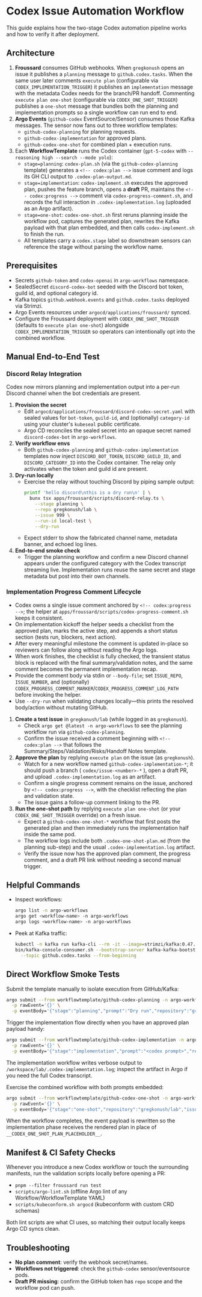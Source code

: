 # Codex Issue Automation Workflow

This guide explains how the two-stage Codex automation pipeline works and how to verify it after deployment.

## Architecture

1. **Froussard** consumes GitHub webhooks. When `gregkonush` opens an issue it publishes a `planning` message to `github.codex.tasks`. When the same user later comments `execute plan` (configurable via `CODEX_IMPLEMENTATION_TRIGGER`) it publishes an `implementation` message with the metadata Codex needs for the branch/PR handoff. Commenting `execute plan one-shot` (configurable via `CODEX_ONE_SHOT_TRIGGER`) publishes a `one-shot` message that bundles both the planning and implementation prompts so a single workflow can run end to end.
2. **Argo Events** (`github-codex` EventSource/Sensor) consumes those Kafka messages. The sensor now fans out to three workflow templates:
   - `github-codex-planning` for planning requests.
   - `github-codex-implementation` for approved plans.
   - `github-codex-one-shot` for combined plan + execution runs.
3. Each **WorkflowTemplate** runs the Codex container (`gpt-5-codex` with `--reasoning high --search --mode yolo`):
   - `stage=planning`: `codex-plan.sh` (via the `github-codex-planning` template) generates a `<!-- codex:plan -->` issue comment and logs its GH CLI output to `.codex-plan-output.md`.
   - `stage=implementation`: `codex-implement.sh` executes the approved plan, pushes the feature branch, opens a **draft** PR, maintains the `<!-- codex:progress -->` comment via `codex-progress-comment.sh`, and records the full interaction in `.codex-implementation.log` (uploaded as an Argo artifact).
   - `stage=one-shot`: `codex-one-shot.sh` first reruns planning inside the workflow pod, captures the generated plan, rewrites the Kafka payload with that plan embedded, and then calls `codex-implement.sh` to finish the run.
   - All templates carry a `codex.stage` label so downstream sensors can reference the stage without parsing the workflow name.

## Prerequisites

- Secrets `github-token` and `codex-openai` in `argo-workflows` namespace.
- SealedSecret `discord-codex-bot` seeded with the Discord bot token, guild id, and optional category id.
- Kafka topics `github.webhook.events` and `github.codex.tasks` deployed via Strimzi.
- Argo Events resources under `argocd/applications/froussard/` synced.
- Configure the Froussard deployment with `CODEX_ONE_SHOT_TRIGGER` (defaults to `execute plan one-shot`) alongside `CODEX_IMPLEMENTATION_TRIGGER` so operators can intentionally opt into the combined workflow.

## Manual End-to-End Test

### Discord Relay Integration

Codex now mirrors planning and implementation output into a per-run Discord channel when the bot credentials are present.

1. **Provision the secret**
   - Edit `argocd/applications/froussard/discord-codex-secret.yaml` with sealed values for `bot-token`, `guild-id`, and (optionally) `category-id` using your cluster's `kubeseal` public certificate.
   - Argo CD reconciles the sealed secret into an opaque secret named `discord-codex-bot` in `argo-workflows`.
2. **Verify workflow envs**
   - Both `github-codex-planning` and `github-codex-implementation` templates now inject `DISCORD_BOT_TOKEN`, `DISCORD_GUILD_ID`, and `DISCORD_CATEGORY_ID` into the Codex container. The relay only activates when the token and guild id are present.
3. **Dry-run locally**
   - Exercise the relay without touching Discord by piping sample output:
     ```bash
     printf 'hello discord\nthis is a dry run\n' | \
       bunx tsx apps/froussard/scripts/discord-relay.ts \
         --stage planning \
         --repo gregkonush/lab \
         --issue 999 \
         --run-id local-test \
         --dry-run
     ```
   - Expect stderr to show the fabricated channel name, metadata banner, and echoed log lines.
4. **End-to-end smoke check**
   - Trigger the planning workflow and confirm a new Discord channel appears under the configured category with the Codex transcript streaming live. Implementation runs reuse the same secret and stage metadata but post into their own channels.

### Implementation Progress Comment Lifecycle

- Codex owns a single issue comment anchored by `<!-- codex:progress -->`; the helper at `apps/froussard/scripts/codex-progress-comment.sh` keeps it consistent.
- On implementation kickoff the helper seeds a checklist from the approved plan, marks the active step, and appends a short status section (tests run, blockers, next action).
- After every meaningful milestone the comment is updated in-place so reviewers can follow along without reading the Argo logs.
- When work finishes, the checklist is fully checked, the transient status block is replaced with the final summary/validation notes, and the same comment becomes the permanent implementation recap.
- Provide the comment body via stdin or `--body-file`; set `ISSUE_REPO`, `ISSUE_NUMBER`, and (optionally) `CODEX_PROGRESS_COMMENT_MARKER`/`CODEX_PROGRESS_COMMENT_LOG_PATH` before invoking the helper.
- Use `--dry-run` when validating changes locally—this prints the resolved body/action without mutating GitHub.

1. **Create a test issue** in `gregkonush/lab` (while logged in as `gregkonush`).
   - Check `argo get @latest -n argo-workflows` to see the planning workflow run via `github-codex-planning`.
   - Confirm the issue received a comment beginning with `<!-- codex:plan -->` that follows the Summary/Steps/Validation/Risks/Handoff Notes template.
2. **Approve the plan** by replying `execute plan` on the issue (as `gregkonush`).
   - Watch for a new workflow named `github-codex-implementation-*`; it should push a branch ( `codex/issue-<number>-*` ), open a draft PR, and upload `.codex-implementation.log` as an artifact.
   - Confirm a single progress comment remains on the issue, anchored by `<!-- codex:progress -->`, with the checklist reflecting the plan and validation state.
   - The issue gains a follow-up comment linking to the PR.
3. **Run the one-shot path** by replying `execute plan one-shot` (or your `CODEX_ONE_SHOT_TRIGGER` override) on a fresh issue.
   - Expect a `github-codex-one-shot-*` workflow that first posts the generated plan and then immediately runs the implementation half inside the same pod.
   - The workflow logs include both `.codex-one-shot-plan.md` (from the planning sub-step) and the usual `.codex-implementation.log` artifact.
   - Verify the issue now has the approved plan comment, the progress comment, and a draft PR link without needing a second manual trigger.

## Helpful Commands

- Inspect workflows:
  ```bash
  argo list -n argo-workflows
  argo get <workflow-name> -n argo-workflows
  argo logs <workflow-name> -n argo-workflows
  ```
- Peek at Kafka traffic:
  ```bash
  kubectl -n kafka run kafka-cli --rm -it --image=strimzi/kafka:0.47.0-kafka-3.7.0 -- /bin/bash
  bin/kafka-console-consumer.sh --bootstrap-server kafka-kafka-bootstrap:9092 \
    --topic github.codex.tasks --from-beginning
  ```

## Direct Workflow Smoke Tests

Submit the template manually to isolate execution from GitHub/Kafka:

```bash
argo submit --from workflowtemplate/github-codex-planning -n argo-workflows \
  -p rawEvent='{}' \
  -p eventBody='{"stage":"planning","prompt":"Dry run","repository":"gregkonush/lab","issueNumber":999,"base":"main","head":"codex/test","issueUrl":"https://github.com/gregkonush/lab/issues/999","issueTitle":"Codex dry run","issueBody":"Testing orchestration"}'
```

Trigger the implementation flow directly when you have an approved plan payload handy:

```bash
argo submit --from workflowtemplate/github-codex-implementation -n argo-workflows \
  -p rawEvent='{}' \
  -p eventBody='{"stage":"implementation","prompt":"<codex prompt>","repository":"gregkonush/lab","issueNumber":999,"base":"main","head":"codex/test","issueUrl":"https://github.com/gregkonush/lab/issues/999","issueTitle":"Codex dry run","issueBody":"Testing orchestration","planCommentBody":"<!-- codex:plan -->\n..."}'
```

The implementation workflow writes verbose output to `/workspace/lab/.codex-implementation.log`; inspect the artifact in Argo if you need the full Codex transcript.

Exercise the combined workflow with both prompts embedded:

```bash
argo submit --from workflowtemplate/github-codex-one-shot -n argo-workflows \
  -p rawEvent='{}' \
  -p eventBody='{"stage":"one-shot","repository":"gregkonush/lab","issueNumber":999,"base":"main","head":"codex/test","issueUrl":"https://github.com/gregkonush/lab/issues/999","issueTitle":"Codex dry run","issueBody":"Testing orchestration","prompts":{"planning":"Draft a concise plan for the dry run.","implementation":"Consume the plan:\n\"\"\"\n__CODEX_ONE_SHOT_PLAN_PLACEHOLDER__\n\"\"\"\nand execute it end to end."}}'
```

When the workflow completes, the event payload is rewritten so the implementation phase receives the rendered plan in place of `__CODEX_ONE_SHOT_PLAN_PLACEHOLDER__`.

## Manifest & CI Safety Checks

Whenever you introduce a new Codex workflow or touch the surrounding manifests, run the validation scripts locally before opening a PR:

- `pnpm --filter froussard run test`
- `scripts/argo-lint.sh` (offline Argo lint of any Workflow/WorkflowTemplate YAML)
- `scripts/kubeconform.sh argocd` (kubeconform with custom CRD schemas)

Both lint scripts are what CI uses, so matching their output locally keeps Argo CD syncs clean.

## Troubleshooting

- **No plan comment**: verify the webhook secret/names.
- **Workflows not triggered**: check the `github-codex` sensor/eventsource pods.
- **Draft PR missing**: confirm the GitHub token has `repo` scope and the workflow pod can push.
